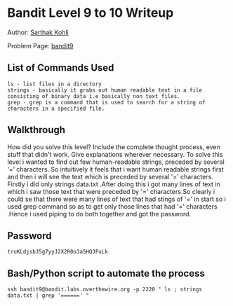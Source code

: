 # Bandit Level 9 to 10 Writeup
Author: [Sarthak Kohli](https://github.com/SARTHAK811) 

Problem Page: [bandit9](https://overthewire.org/wargames/bandit/bandit10.html) 

## List of Commands Used
```
ls - list files in a directory
strings - basically it grabs out human readable text in a file consisting of binary data i.e basically non text files.
grep - grep is a command that is used to search for a string of characters in a specified file.
```

## Walkthrough
How did you solve this level? Include the complete thought process, even stuff that didn't work. Give explanations wherever necessary.
To solve this level i wanted to find out few human-readable strings, preceded by several ‘=’ characters.
So intuitively it feels that i want human readable strings first and then i will see the text which is preceded by several '=' characters.
Firstly i did only strings data.txt .After doing this i got many lines of text in which i saw those text that were preceded by '=' characters.So clearly i could se that there were many lines of text that had stings of '=' in start so i used grep command so as to get only those lines that had '=' characters .Hence i used piping to do both together and got the password.

## Password
`truKLdjsbJ5g7yyJ2X2R0o3a5HQJFuLk`

## Bash/Python script to automate the process
```
ssh bandit9@bandit.labs.overthewire.org -p 2220 " ls ; strings data.txt | grep '======' "
```


